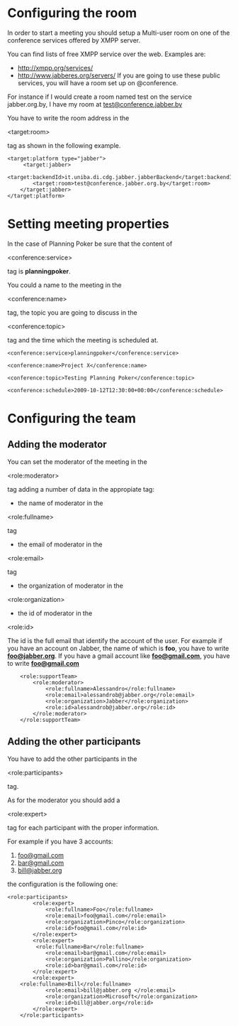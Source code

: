 

# Configuring the room #

In order to start a meeting you should setup a Multi-user room on one of the conference services offered by XMPP server.

You can find lists of free XMPP service over the web. Examples are:
  * http://xmpp.org/services/
  * http://www.jabberes.org/servers/
If you are going to use these public services, you will have a room set up on <room name>@conference.<service name>

For instance if I would create a room named test on the service jabber.org.by, I have my room at test@conference.jabber.by

You have to write the room address in the 

&lt;target:room&gt;

 tag as shown in the following example.

```
<target:platform type="jabber">
     <target:jabber>
        <target:backendId>it.uniba.di.cdg.jabber.jabberBackend</target:backendId> 
        <target:room>test@conference.jabber.org.by</target:room>			
    </target:jabber>
</target:platform>
```

# Setting meeting properties #

In the case of Planning Poker be sure that the content of 

&lt;conference:service&gt;

 tag is **planningpoker**.

You could a name to the meeting in the 

&lt;conference:name&gt;

 tag, the topic you are going to discuss in the 

&lt;conference:topic&gt;

 tag and the time which the meeting is scheduled at.

```
<conference:service>planningpoker</conference:service>
	
<conference:name>Project X</conference:name>

<conference:topic>Testing Planning Poker</conference:topic>

<conference:schedule>2009-10-12T12:30:00+00:00</conference:schedule>
```

# Configuring the team #

## Adding the moderator ##

You can set the moderator of the meeting in the 

&lt;role:moderator&gt;

 tag adding a number of data in the appropiate tag:

  * the name of moderator in the 

&lt;role:fullname&gt;

 tag
  * the email of moderator in the 

&lt;role:email&gt;

 tag
  * the organization of moderator in the 

&lt;role:organization&gt;


  * the id of moderator in the 

&lt;role:id&gt;



The id is the full email that identify the account of the user.
For example if you have an account on Jabber, the name of which is **foo**, you have to write **foo@jabber.org**.
If you have a gmail account like **foo@gmail.com**, you have to write **foo@gmail.com**

```
    <role:supportTeam>
        <role:moderator>
            <role:fullname>Alessandro</role:fullname>
            <role:email>alessandrob@jabber.org</role:email>
            <role:organization>Jabber</role:organization>
            <role:id>alessandrob@jabber.org</role:id>    	      
        </role:moderator>
    </role:supportTeam>
```

## Adding the other participants ##

You have to add the other participants in the 

&lt;role:participants&gt;

 tag.

As for the moderator you should add a 

&lt;role:expert&gt;

 tag for each participant with the proper information.

For example if you have 3 accounts:

  1. foo@gmail.com
  1. bar@gmail.com
  1. bill@jabber.org

the configuration is the following one:

```
<role:participants>
        <role:expert>
            <role:fullname>Foo</role:fullname>
            <role:email>foo@gmail.com</role:email>
            <role:organization>Pinco</role:organization>
            <role:id>foo@gmail.com</role:id>     
        </role:expert>   
		<role:expert>
		 <role:fullname>Bar</role:fullname>
            <role:email>bar@gmail.com</role:email>
            <role:organization>Pallino</role:organization>
            <role:id>bar@gmail.com</role:id>
        </role:expert>  
		<role:expert>
	<role:fullname>Bill</role:fullname>
            <role:email>bill@jabber.org </role:email>
            <role:organization>Microsoft</role:organization>
            <role:id>bill@jabber.org</role:id>
        </role:expert>	
    </role:participants>	
```
